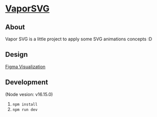 # [VaporSVG](https://vapor.fabioromeiro.com.br)

## About

Vapor SVG is a little project to apply some SVG animations concepts :D

## Design

[Figma Visualization](https://www.figma.com/file/oq13Dm18FPdzFmly8s1DqY/PersonalVapor) 

## Development

(Node vesion: v16.15.0)

1) `npm install`
2) `npm run dev`
